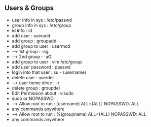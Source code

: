 ## Users & Groups
- user info in sys        : /etc/passwd
- group info in sys       : /etc/group
- id info                 : id
- add user                : useradd
- add group               : groupadd
- add group to user       : usermod 
- --> 1st group           : -ag  
- --> 2nd group           : -aG 
- add group to user       : vim /etc/group
- add user password       : passwd
- login into that user    : su - (username)
- delete user             : userdel
- --> user home direc     : -r  
- delete group            : groupdel
- Edit Permission about   : visudo
- sudo or NOPASSWD
- --> Allow root to run   : (username) ALL=(ALL) NOPASSWD: ALL 
- any commands anywhere           
- --> Allow root to run   : %(groupname) ALL=(ALL) NOPASSWD: ALL 
- any commands anywhere